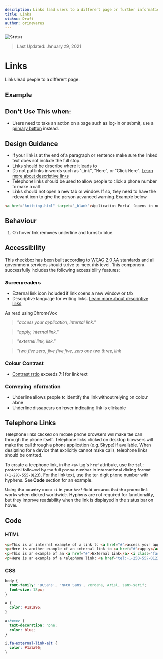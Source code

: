 ```yaml
---
description: Links lead users to a different page or further information.
title: Links
status: Draft
author: orinevares
---
```


![Status](https://img.shields.io/badge/Recommended-Draft-orange.svg)
> Last Updated: January 29, 2021

# Links

Links lead people to a different page.

## Example

<component-preview path="components/link/sample.html" height="200px" width="800px"> </component-preview>

## Don't Use This when:
* Users need to take an action on a page such as log-in or submit, use a [primary button](../primary_button/README.md) instead.

## Design Guidance
* If your link is at the end of a paragraph or sentence make sure the linked text does not include the full stop.
* Links should be describe where it leads to
* Do not put links in words such as "Link", "Here", or "Click Here". [Learn more about descriptive links](https://accessibility.oregonstate.edu/descriptivelinks)
* Telephone links should be used to allow people to click a phone number to make a call
* Links should not open a new tab or window. If so, they need to have the relevant icon to give the person advanced warning. Example below:

```html
<a href="knitting.html" target="_blank">Application Portal (opens in new window)</a>
```

## Behaviour

1. On hover link removes underline and turns to blue.

## Accessibility
This checkbox has been built according to [WCAG 2.0 AA](https://www.w3.org/TR/WCAG20/) standards and all government services should strive to meet this level. This component successfully includes the following accessibility features:

### Screenreaders
* External link icon included if link opens a new window or tab
* Descriptive language for writing links. [Learn more about descriptive links](https://www2.gov.bc.ca/gov/content?id=FDC831A9DCF14B44A37C05F9576115D1)

As read using ChromeVox

> *"access your application, internal link."*

> *"apply, internal link."*

> *"external link, link."*

> *"two five zero, five five five, zero one two three, link*

### Colour Contrast
* [Contrast ratio](https://webaim.org/articles/contrast/) exceeds 7:1 for link text

### Conveying Information
* Underline allows people to identify the link without relying on colour alone
* Underline dissapears on hover indicating link is clickable

## Telephone Links
Telephone links clicked on mobile phone browsers will make the call through the phone itself. Telephone links clicked on desktop browsers will make the call through a phone application (e.g. Skype) if available. When designing for a device that explicitly cannot make calls, telephone links should be omitted.

To create a telephone link, in the `<a>` tag's `href` attribute, use the `tel:` protocol followed by the full phone number in international dialing format (`+1-250-555-0123`). For the link text, use the ten digit phone number with hyphens. See **Code** section for an example.

Using the country code `+1` in your `href` field ensures that the phone link works when clicked worldwide. Hyphens are not required for functionality, but they improve readability when the link is displayed in the status bar on hover.

## Code

### HTML

```html
<p>This is an internal example of a link to <a href="#">access your application</a>.</p>
<p>Here is another example of an internal link to <a href="#">apply</a>.</p>
<p>This is an example of an <a href="#">External Link</a> <i class="fas fa-external-link-alt"></i></p>
<p>Here is an example of a telephone link: <a href="tel:+1-250-555-0123">250-555-0123</a></p>
```

### CSS

```css
body {
  font-family: 'BCSans', 'Noto Sans', Verdana, Arial, sans-serif;
  font-size: 18px;
}

a {
  color: #1a5a96;
}

a:hover {
  text-decoration: none;
  color: blue;
}

i.fa-external-link-alt {
  color: #1a5a96;
}
```
